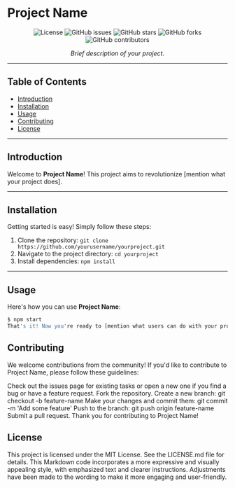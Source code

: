 # Project Name

<p align="center">
  <img src="https://img.shields.io/badge/License-MIT-blue.svg" alt="License">
  <img src="https://img.shields.io/github/issues/zhrexx/Slame" alt="GitHub issues">
  <img src="https://img.shields.io/github/stars/zhrexx/Slame" alt="GitHub stars">
  <img src="https://img.shields.io/github/forks/zhrexx/Slame" alt="GitHub forks">
  <img src="https://img.shields.io/github/contributors/zhrexx/Slame" alt="GitHub contributors">
</p>

<div align="center"><em>Brief description of your project.</em></div>

---

## Table of Contents

- [Introduction](#introduction)
- [Installation](#installation)
- [Usage](#usage)
- [Contributing](#contributing)
- [License](#license)

---

## Introduction

Welcome to **Project Name**! This project aims to revolutionize [mention what your project does].

---

## Installation

Getting started is easy! Simply follow these steps:

1. Clone the repository: `git clone https://github.com/yourusername/yourproject.git`
2. Navigate to the project directory: `cd yourproject`
3. Install dependencies: `npm install`

---

## Usage

Here's how you can use **Project Name**:

```bash
$ npm start
That's it! Now you're ready to [mention what users can do with your project].
```
## Contributing
We welcome contributions from the community! If you'd like to contribute to Project Name, please follow these guidelines:

Check out the issues page for existing tasks or open a new one if you find a bug or have a feature request.
Fork the repository.
Create a new branch: git checkout -b feature-name
Make your changes and commit them: git commit -m 'Add some feature'
Push to the branch: git push origin feature-name
Submit a pull request.
Thank you for contributing to Project Name!

## License
This project is licensed under the MIT License. See the LICENSE.md file for details.
This Markdown code incorporates a more expressive and visually appealing style, with emphasized text and clearer instructions. Adjustments have been made to the wording to make it more engaging and user-friendly.
